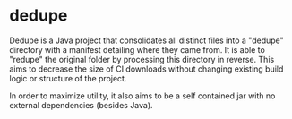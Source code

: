 dedupe
======

Dedupe is a Java project that consolidates all distinct files into a "dedupe" directory with a manifest detailing where they came from.  It is able to "redupe" the original folder by processing this directory in reverse.  This aims to decrease the size of CI downloads without changing existing build logic or structure of the project.

In order to maximize utility, it also aims to be a self contained jar with no external dependencies (besides Java).
